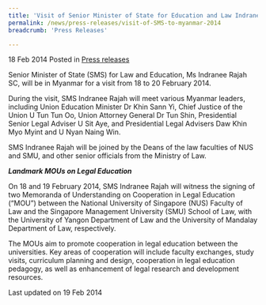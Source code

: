 ```yaml
---
title: 'Visit of Senior Minister of State for Education and Law Indranee Rajah to Myanmar, 18 to 20 February 2014'
permalink: /news/press-releases/visit-of-SMS-to-myanmar-2014
breadcrumb: 'Press Releases'

---
```



18 Feb 2014 Posted in [Press releases](/news/press-releases)

Senior Minister of State (SMS) for Law and Education, Ms Indranee Rajah SC, will be in Myanmar for a visit from 18 to 20 February 2014.


During the visit, SMS Indranee Rajah will meet various Myanmar leaders, including Union Education Minister Dr Khin Sann Yi, Chief Justice of the Union U Tun Tun Oo, Union Attorney General Dr Tun Shin, Presidential Senior Legal Adviser U Sit Aye, and Presidential Legal Advisers Daw Khin Myo Myint and U Nyan Naing Win.


SMS Indranee Rajah will be joined by the Deans of the law faculties of NUS and SMU, and other senior officials from the Ministry of Law.


***Landmark MOUs on Legal Education***

On 18 and 19 February 2014, SMS Indranee Rajah will witness the signing of two Memoranda of Understanding on Cooperation in Legal Education (“MOU”) between the National University of Singapore (NUS) Faculty of Law and the Singapore Management University (SMU) School of Law, with the University of Yangon Department of Law and the University of Mandalay Department of Law, respectively.


The MOUs aim to promote cooperation in legal education between the universities. Key areas of cooperation will include faculty exchanges, study visits, curriculum planning and design, cooperation in legal education pedagogy, as well as enhancement of legal research and development resources.

<p class="right-side-updated">Last updated on 19 Feb 2014</p>
